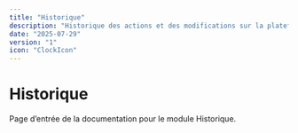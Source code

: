 ```yaml
---
title: "Historique"
description: "Historique des actions et des modifications sur la plateforme"
date: "2025-07-29"
version: "1"
icon: "ClockIcon"
---
```


# Historique

Page d’entrée de la documentation pour le module Historique.
